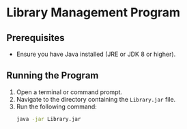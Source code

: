 # Library Management Program

## Prerequisites
- Ensure you have Java installed (JRE or JDK 8 or higher).

## Running the Program
1. Open a terminal or command prompt.
2. Navigate to the directory containing the `Library.jar` file.
3. Run the following command:
   ```sh
   java -jar Library.jar
